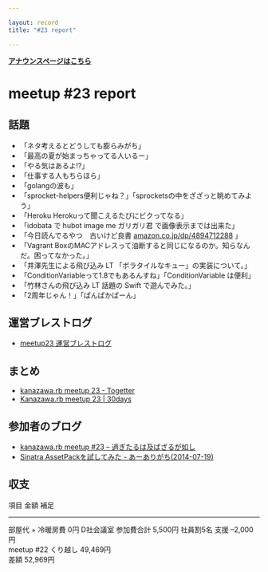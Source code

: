 ```yaml
---

layout: record
title: "#23 report"

---
```


<p> <a href="./"><strong>アナウンスページはこちら</strong></a></p>

meetup #23 report
==================

話題
----

-   「ネタ考えるとどうしても膨らみがち」
-   「最高の夏が始まっちゃってる人いるー」
-   「やる気はあるよ!?」
-   「仕事する人もちらほら」
-   「golangの波も」
-   「sprocket-helpers便利じゃね？」「sprocketsの中をざざっと眺めてみよう」
-   「Heroku Herokuって聞こえるたびにビクってなる」
-   「idobata で hubot image me ガリガリ君 で画像表示までは出来た」
-   「今日読んでるやつ　古いけど良書
    [amazon.co.jp/dp/4894712288](http://amazon.co.jp/dp/4894712288) 」
-   「Vagrant
    BoxのMACアドレスって油断すると同じになるのか。知らなんだ。困ってなかった。」
-   「井澤先生による飛び込み LT 「ボラタイルなキュー」の実装について。」
-   「ConditionVariableって1.8でもあるんすね」「ConditionVariable
    は便利」
-   「竹林さんの飛び込み LT 話題の Swift で遊んでみた。」
-   「2周年じゃん！」「ぱんぱかぱーん」

運営ブレストログ
----------------

-   [meetup23
    運営ブレストログ](https://github.com/kanazawarb/meetup/wiki/meetup23-%E9%81%8B%E5%96%B6%E3%83%96%E3%83%AC%E3%82%B9%E3%83%88%E3%83%AD%E3%82%B0)

まとめ
------

-   [kanazawa.rb meetup 23 - Togetter](http://togetter.com/li/695183)
-   [Kanazawa.rb meetup 23 | 30days](http://30d.jp/kzrb/13)

参加者のブログ
--------------

-   [kanazawa.rb meetup #23 –
    過ぎたるは及ばざるが如し](http://cotton-desu.hatenablog.com/entry/2014/07/21/000414)
-   [Sinatra AssetPackを試してみた -
    あーありがち(2014-07-19)](http://aligach.net/diary/20140719.html#p01)

収支
----

  項目                   金額       補足
  ---------------------- ---------- -----------
  部屋代 + 冷暖房費      0円        D社会議室
  参加費合計             5,500円    社員割5名
  支援                   –2,000円   
  meetup #22 くり越し   49,469円   
  差額                   52,969円   


